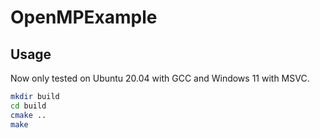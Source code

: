 # OpenMPExample

## Usage

Now only tested on Ubuntu 20.04 with GCC and Windows 11 with MSVC.

```bash
mkdir build
cd build
cmake ..
make
```
